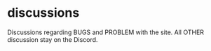 # discussions
Discussions regarding BUGS and PROBLEM with the site. All OTHER discussion stay on the Discord. 
